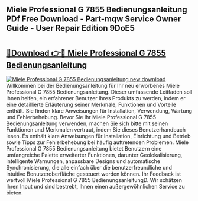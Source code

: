 ## Miele Professional G 7855 Bedienungsanleitung PDf Free Download - Part-mqw Service Owner Guide - User Repair Edition 9DoE5

# <h2><a href="http://df1aykc.blite.top/?on=Miele+Professional+G+7855+Bedienungsanleitung">🔗Download 👉🔴 Miele Professional G 7855 Bedienungsanleitung</a></h2>

[![Miele Professional G 7855 Bedienungsanleitung new download](https://i.imgur.com/lujVjoI.png)](http://df1aykc.blite.top/?on=Miele+Professional+G+7855+Bedienungsanleitung)
Willkommen bei der Bedienungsanleitung für Ihr neu erworbenes Miele Professional G 7855 Bedienungsanleitung. Dieser umfassende Leitfaden soll Ihnen helfen, ein erfahrener Benutzer Ihres Produkts zu werden, indem er eine detaillierte Erläuterung seiner Merkmale, Funktionen und Vorteile enthält. Sie finden klare Anweisungen für Installation, Verwendung, Wartung und Fehlerbehebung. Bevor Sie Ihr Miele Professional G 7855 Bedienungsanleitung verwenden, machen Sie sich bitte mit seinen Funktionen und Merkmalen vertraut, indem Sie dieses Benutzerhandbuch lesen. Es enthält klare Anweisungen für Installation, Einrichtung und Betrieb sowie Tipps zur Fehlerbehebung bei häufig auftretenden Problemen. Miele Professional G 7855 Bedienungsanleitung bietet Benutzern eine umfangreiche Palette erweiterter Funktionen, darunter Geolokalisierung, intelligente Warnungen, anpassbare Designs und automatische Synchronisierung, die alle einfach über die benutzerfreundliche und intuitive Benutzeroberfläche gesteuert werden können. Ihr Feedback ist wertvoll Miele Professional G 7855 BedienungsanleitungD. Wir schätzen Ihren Input und sind bestrebt, Ihnen einen außergewöhnlichen Service zu bieten.
